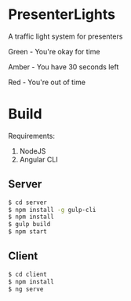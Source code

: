 # PresenterLights
A traffic light system for presenters

Green - You're okay for time

Amber - You have 30 seconds left

Red - You're out of time


# Build
Requirements:
  1. NodeJS
  2. Angular CLI

## Server

```bash
$ cd server
$ npm install -g gulp-cli
$ npm install
$ gulp build
$ npm start
```

## Client

```bash
$ cd client
$ npm install
$ ng serve
```
